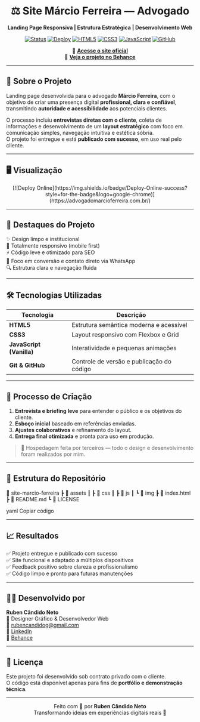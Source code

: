 <div align="center">

# ⚖️ Site Márcio Ferreira — Advogado  
**Landing Page Responsiva | Estrutura Estratégica | Desenvolvimento Web**

[![Status](https://img.shields.io/badge/Status-Entregue-brightgreen?style=for-the-badge&logo=checkmarx)]()
[![Deploy](https://img.shields.io/badge/Deploy-Online-blue?style=for-the-badge&logo=vercel&logoColor=white)](https://advogadomarcioferreira.com.br/)
[![HTML5](https://img.shields.io/badge/HTML5-E34F26?style=for-the-badge&logo=html5&logoColor=white)]()
[![CSS3](https://img.shields.io/badge/CSS3-1572B6?style=for-the-badge&logo=css3&logoColor=white)]()
[![JavaScript](https://img.shields.io/badge/JavaScript-F7DF1E?style=for-the-badge&logo=javascript&logoColor=black)]()
[![GitHub](https://img.shields.io/badge/GitHub-000000?style=for-the-badge&logo=github&logoColor=white)]()

🔗 **[Acesse o site oficial](https://advogadomarcioferreira.com.br/)**  
🎨 **[Veja o projeto no Behance](https://www.behance.net/gallery/237076709/Landing-Page-Responsiva-e-Estratgica)**  

</div>

---

## 🧠 Sobre o Projeto

Landing page desenvolvida para o advogado **Márcio Ferreira**, com o objetivo de criar uma presença digital **profissional, clara e confiável**, transmitindo **autoridade e acessibilidade** aos potenciais clientes.  

O processo incluiu **entrevistas diretas com o cliente**, coleta de informações e desenvolvimento de um **layout estratégico** com foco em comunicação simples, navegação intuitiva e estética sóbria.  
O projeto foi entregue e está **publicado com sucesso**, em uso real pelo cliente.  

---

## 🖥️ Visualização

<div align="center">
[![Deploy Online](https://img.shields.io/badge/Deploy-Online-success?style=for-the-badge&logo=google-chrome)](https://advogadomarcioferreira.com.br/)

</div>

---

## 🚀 Destaques do Projeto

✨ Design limpo e institucional  
📱 Totalmente responsivo (mobile first)  
⚡ Código leve e otimizado para SEO  
💬 Foco em conversão e contato direto via WhatsApp  
🔍 Estrutura clara e navegação fluida  

---

## 🛠️ Tecnologias Utilizadas

| Tecnologia | Descrição |
|-------------|------------|
| **HTML5** | Estrutura semântica moderna e acessível |
| **CSS3** | Layout responsivo com Flexbox e Grid |
| **JavaScript (Vanilla)** | Interatividade e pequenas animações |
| **Git & GitHub** | Controle de versão e publicação do código |

---

## 🧩 Processo de Criação

1. **Entrevista e briefing leve** para entender o público e os objetivos do cliente.  
2. **Esboço inicial** baseado em referências enviadas.  
3. **Ajustes colaborativos** e refinamento do layout.  
4. **Entrega final otimizada** e pronta para uso em produção.  

> 💬 Hospedagem feita por terceiros — todo o design e desenvolvimento foram realizados por mim.

---

## 📂 Estrutura do Repositório

📁 site-marcio-ferreira
┣ 📂 assets
┃ ┣ 📂 css
┃ ┣ 📂 js
┃ ┗ 📂 img
┣ 📜 index.html
┣ 📜 README.md
┗ 📜 LICENSE

yaml
Copiar código

---

## 📈 Resultados

✅ Projeto entregue e publicado com sucesso  
✅ Site funcional e adaptado a múltiplos dispositivos  
✅ Feedback positivo sobre clareza e profissionalismo  
✅ Código limpo e pronto para futuras manutenções  

---

## 👨‍💻 Desenvolvido por

**Ruben Cândido Neto**  
💼 Designer Gráfico & Desenvolvedor Web  
📧 [rubencandidog@gmail.com](mailto:rubencandidog@gmail.com)  
🔗 [LinkedIn](https://www.linkedin.com/in/ruben--neto)  
🎨 [Behance](https://www.behance.net/gallery/237076709/Landing-Page-Responsiva-e-Estratgica)

---

## 📜 Licença

Este projeto foi desenvolvido sob contrato privado com o cliente.  
O código está disponível apenas para fins de **portfólio e demonstração técnica**.

---

<div align="center">

Feito com 💙 por **Ruben Cândido Neto**  
Transformando ideias em experiências digitais reais 🚀

</div>
